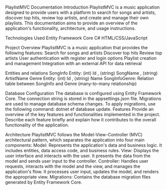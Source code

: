 PlaylistMVC Documentation
Introduction
PlaylistMVC is a music application designed to provide users with a platform to search for songs and artists, discover top hits, review top artists, and create and manage their own playlists. This documentation aims to provide an overview of the application's functionality, architecture, and usage instructions.

Technologies Used
Entity Framework Core
C#
HTML/CSS/JavaScript

Project Overview
PlaylistMVC is a music application that provides the following features:
Search for songs and artists
Discover top hits
Review top artists
User authentication with register and login options
Playlist creation and management
Integration with an external API for data retrieval

Entities and relations
SongInfo Entity: (int) Id , (string) SongName , (string) ArtistName
Genre Entity: (int) Id , (string) Name
SongInfoGenre: Relation table between SongInfo and Genre (many-to-many relationship)

Database Configuration
The database is configured using Entity Framework Core.
The connection string is stored in the appsettings.json file.
Migrations are used to manage database schema changes. To apply migrations, use the following command: dotnet ef database update.
Features
Provide an overview of the key features and functionalities implemented in the project. Describe each feature briefly and explain how it contributes to the overall functionality of the application.

Architecture
PlaylistMVC follows the Model-View-Controller (MVC) architectural pattern, which separates the application into four main components:
Model: Represents the application's data and business logic. It includes entities, data access code, and business rules.
View: Displays the user interface and interacts with the user. It presents the data from the model and sends user input to the controller.
Controller: Handles user requests, interacts with the model and the view, and manages the application's flow. It processes user input, updates the model, and renders the appropriate view.
Migrations: Contains the database migration files generated by Entity Framework Core.

